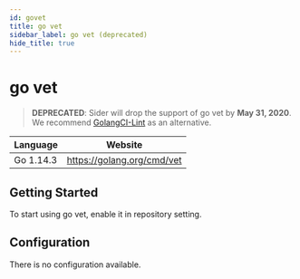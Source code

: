 ```yaml
---
id: govet
title: go vet
sidebar_label: go vet (deprecated)
hide_title: true
---
```


# go vet

> **DEPRECATED**: Sider will drop the support of go vet by **May 31, 2020**. We recommend [GolangCI-Lint](golangci-lint.md) as an alternative.

| Language  | Website                    |
| --------- | -------------------------- |
| Go 1.14.3 | https://golang.org/cmd/vet |

## Getting Started

To start using go vet, enable it in repository setting.

## Configuration

There is no configuration available.
